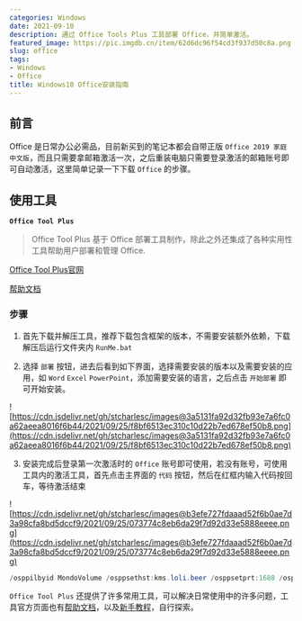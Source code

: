 ```yaml
---
categories: Windows
date: 2021-09-10
description: 通过 Office Tools Plus 工具部署 Office，并简单激活。
featured_image: https://pic.imgdb.cn/item/62d6dc96f54cd3f937d50c8a.png
slug: office
tags:
- Windows
- Office
title: Windows10 Office安装指南
---
```

## **前言**

Office 是日常办公必需品，目前新买到的笔记本都会自带正版 `Office 2019 家庭中文版`，而且只需要拿邮箱激活一次，之后重装电脑只需要登录激活的邮箱账号即可自动激活，这里简单记录一下下载 `Office` 的步骤。

## **使用工具**

**`Office Tool Plus`**

> Office Tool Plus 基于 Office 部署工具制作，除此之外还集成了各种实用性工具帮助用户部署和管理 Office.
> 

[Office Tool Plus官网](https://otp.landian.vip/zh-cn/)

[帮助文档](https://help.coolhub.top/zh-cn/)

### **步骤**

1. 首先下载并解压工具，推荐下载包含框架的版本，不需要安装额外依赖，下载解压后运行文件夹内 `RunMe.bat`

2. 选择 `部署` 按钮，进去后看到如下界面，选择需要安装的版本以及需要安装的应用，如 `Word` `Excel` `PowerPoint`，添加需要安装的语言，之后点击 `开始部署` 即可开始安装。

![https://cdn.jsdelivr.net/gh/stcharlesc/images@3a5131fa92d32fb93e7a6fc0a62aeea8016f6b44/2021/09/25/f8bf6513ec310c10d22b7ed678ef50b8.png](https://cdn.jsdelivr.net/gh/stcharlesc/images@3a5131fa92d32fb93e7a6fc0a62aeea8016f6b44/2021/09/25/f8bf6513ec310c10d22b7ed678ef50b8.png)

3. 安装完成后登录第一次激活时的 `Office` 账号即可使用，若没有账号，可使用工具内的激活工具，首先点击主界面的 `代码` 按钮，然后在红框内输入代码按回车，等待激活结束

![https://cdn.jsdelivr.net/gh/stcharlesc/images@b3efe727fdaaad52f6b0ae7d3a98cfa8bd5dccf9/2021/09/25/073774c8eb6da29f7d92d33e5888eeee.png](https://cdn.jsdelivr.net/gh/stcharlesc/images@b3efe727fdaaad52f6b0ae7d3a98cfa8bd5dccf9/2021/09/25/073774c8eb6da29f7d92d33e5888eeee.png)

```powershell
/osppilbyid MondoVolume /osppsethst:kms.loli.beer /osppsetprt:1688 /osppact
```

`Office Tool Plus` 还提供了许多常用工具，可以解决日常使用中的许多问题，工具官方页面也有[帮助文档](https://help.coolhub.top/zh-cn/)，以及[新手教程](https://www.coolhub.top/archives/42)，自行探索。
